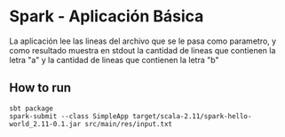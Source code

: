 # Spark - Aplicación Básica

La aplicación lee las lineas del archivo que se le pasa como parametro, y como resultado muestra en stdout la cantidad de lineas que contienen la letra "a" y la cantidad de lineas que contienen la letra "b"


## How to run
```
sbt package
spark-submit --class SimpleApp target/scala-2.11/spark-hello-world_2.11-0.1.jar src/main/res/input.txt
```